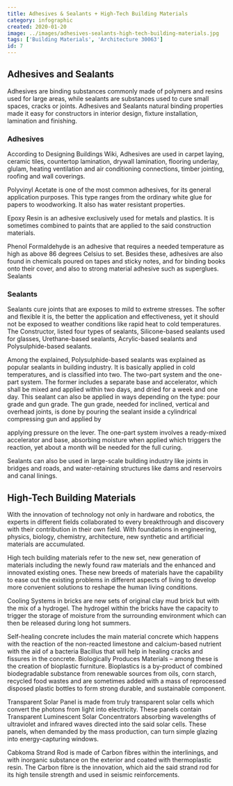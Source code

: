 ```yaml
---
title: Adhesives & Sealants + High-Tech Building Materials
category: infographic
created: 2020-01-20
image: ../images/adhesives-sealants-high-tech-building-materials.jpg
tags: ['Building Materials', 'Architecture 30063']
id: 7
---
```


## Adhesives and Sealants

Adhesives are binding substances commonly made of polymers and resins used for large areas, while sealants are substances used to cure small spaces, cracks or joints. Adhesives and Sealants natural binding properties made it easy for constructors in interior design, fixture installation, lamination and finishing.

### Adhesives
According to Designing Buildings Wiki, Adhesives are used in carpet laying, ceramic tiles, countertop lamination, drywall lamination, flooring underlay, glulam, heating ventilation and air conditioning connections, timber jointing, roofing and wall coverings.

Polyvinyl Acetate is one of the most common adhesives, for its general application purposes. This type ranges from the ordinary white glue for papers to woodworking. It also has water resistant properties.

Epoxy Resin is an adhesive exclusively used for metals and plastics. It is sometimes combined to paints that are applied to the said construction materials.

Phenol Formaldehyde is an adhesive that requires a needed temperature as high as above 86 degrees Celsius to set.
Besides these, adhesives are also found in chemicals poured on tapes and sticky notes, and for binding books onto their cover, and also to strong material adhesive such as superglues.
Sealants

### Sealants

Sealants cure joints that are exposes to mild to extreme stresses. The softer and flexible it is, the better the application and effectiveness, yet it should not be exposed to weather conditions like rapid heat to cold temperatures.
The Constructor, listed four types of sealants, Silicone-based sealants used for glasses, Urethane-based sealants, Acrylic-based sealants and Polysulphide-based sealants.

Among the explained, Polysulphide-based sealants was explained as popular sealants in building industry. It is basically applied in cold temperatures, and is classified into two. The two-part system and the one-part system. The former includes a separate base and accelerator, which shall be mixed and applied within two days, and dried for a week and one day. This sealant can also be applied in ways depending on the type: pour grade and gun grade. The gun grade, needed for inclined, vertical and overhead joints, is done by pouring the sealant inside a cylindrical compressing gun and applied by
 
applying pressure on the lever. The one-part system involves a ready-mixed accelerator and base, absorbing moisture when applied which triggers the reaction, yet about a month will be needed for the full curing.

Sealants can also be used in large-scale building industry like joints in bridges and roads, and water-retaining structures like dams and reservoirs and canal linings.

## High-Tech Building Materials

With the innovation of technology not only in hardware and robotics, the experts in different fields collaborated to every breakthrough and discovery with their contribution in their own field. With foundations in engineering, physics, biology, chemistry, architecture, new synthetic and artificial materials are accumulated.

High tech building materials refer to the new set, new generation of materials including the newly found raw materials and the enhanced and innovated existing ones. These new breeds of materials have the capability to ease out the existing problems in different aspects of living to develop more convenient solutions to reshape the human living conditions.

Cooling Systems in bricks are new sets of original clay mud brick but with the mix of a hydrogel. The hydrogel within the bricks have the capacity to trigger the storage of moisture from the surrounding environment which can then be released during long hot summers.

Self-healing concrete includes the main material concrete which happens with the reaction of the non-reacted limestone and calcium-based nutrient with the aid of a bacteria Bacillus that will help in healing cracks and fissures in the concrete.
Biologically Produces Materials – among these is the creation of bioplastic furniture. Bioplastics is a by-product of combined biodegradable substance from renewable sources from oils, corn starch, recycled food wastes and are sometimes added with a mass of reprocessed disposed plastic bottles to form strong durable, and sustainable component.

Transparent Solar Panel is made from truly transparent solar cells which convert the photons from light into electricity. These panels contain Transparent Luminescent Solar Concentrators absorbing wavelengths of ultraviolet and infrared waves directed into the said solar cells. These panels, when demanded by the mass production, can turn simple glazing into energy-capturing windows.

Cabkoma Strand Rod is made of Carbon fibres within the interlinings, and with inorganic substance on the exterior and coated with thermoplastic resin. The Carbon fibre is the innovation, which aid the said strand rod for its high tensile strength and used in seismic reinforcements.
